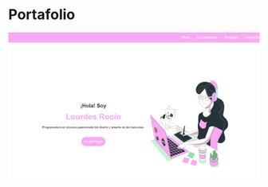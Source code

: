 # Portafolio

![Poster Img](https://github.com/lourdescorrea/portafolio/blob/main/imagenes/portafolio.png?raw=true)
